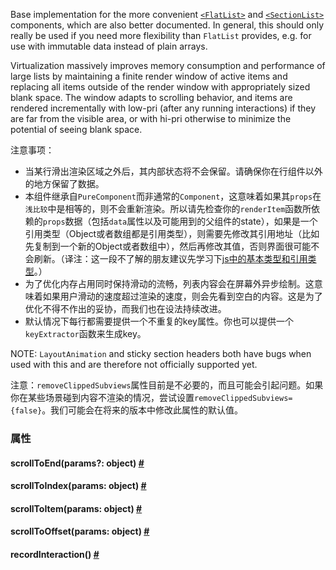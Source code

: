 Base implementation for the more convenient [`<FlatList>`](flatlist.html) and [`<SectionList>`](sectionlist.html) components, which are also better documented. In general, this should only really be used if you need more flexibility than `FlatList` provides, e.g. for use with immutable data instead of plain arrays.

Virtualization massively improves memory consumption and performance of large lists by maintaining a finite render window of active items and replacing all items outside of the render window with appropriately sized blank space. The window adapts to scrolling behavior, and items are rendered incrementally with low-pri (after any running interactions) if they are far from the visible area, or with hi-pri otherwise to minimize the potential of seeing blank space.

注意事项：

- 当某行滑出渲染区域之外后，其内部状态将不会保留。请确保你在行组件以外的地方保留了数据。
- 本组件继承自`PureComponent`而非通常的`Component`，这意味着如果其`props`在`浅比较`中是相等的，则不会重新渲染。所以请先检查你的`renderItem`函数所依赖的`props`数据（包括`data`属性以及可能用到的父组件的state），如果是一个引用类型（Object或者数组都是引用类型），则需要先修改其引用地址（比如先复制到一个新的Object或者数组中），然后再修改其值，否则界面很可能不会刷新。（译注：这一段不了解的朋友建议先学习下[js中的基本类型和引用类型](https://segmentfault.com/a/1190000002789651)。）
- 为了优化内存占用同时保持滑动的流畅，列表内容会在屏幕外异步绘制。这意味着如果用户滑动的速度超过渲染的速度，则会先看到空白的内容。这是为了优化不得不作出的妥协，而我们也在设法持续改进。
- 默认情况下每行都需要提供一个不重复的key属性。你也可以提供一个`keyExtractor`函数来生成key。


NOTE: `LayoutAnimation` and sticky section headers both have bugs when used with this and are therefore not officially supported yet.

注意：`removeClippedSubviews`属性目前是不必要的，而且可能会引起问题。如果你在某些场景碰到内容不渲染的情况，尝试设置`removeClippedSubviews={false}`。我们可能会在将来的版本中修改此属性的默认值。

### 属性

<div class="props">
    <div class="prop"><h4 class="methodTitle"><a class="anchor" name="scrolltoend"></a>scrollToEnd<span
            class="methodType">(params?: object)</span> <a class="hash-link"
                                                           href=".html#scrolltoend">#</a></h4></div>
    <div class="prop"><h4 class="methodTitle"><a class="anchor" name="scrolltoindex"></a>scrollToIndex<span
            class="methodType">(params: object)</span> <a class="hash-link"
                                                          href=".html#scrolltoindex">#</a></h4>
    </div>
    <div class="prop"><h4 class="methodTitle"><a class="anchor" name="scrolltoitem"></a>scrollToItem<span
            class="methodType">(params: object)</span> <a class="hash-link"
                                                          href=".html#scrolltoitem">#</a></h4></div>
    <div class="prop"><h4 class="methodTitle"><a class="anchor" name="scrolltooffset"></a>scrollToOffset<span
            class="methodType">(params: object)</span> <a class="hash-link"
                                                          href=".html#scrolltooffset">#</a></h4>
    </div>
    <div class="prop"><h4 class="methodTitle"><a class="anchor" name="recordinteraction"></a>recordInteraction<span
            class="methodType">()</span> <a class="hash-link" href=".html#recordinteraction">#</a>
    </h4></div>
</div>
